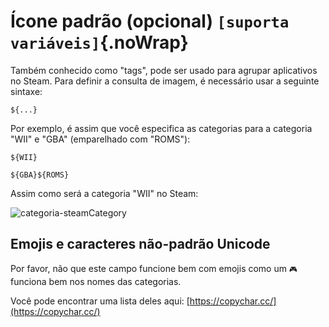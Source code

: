 # Ícone padrão (opcional) `[suporta variáveis]`{.noWrap}

Também conhecido como "tags", pode ser usado para agrupar aplicativos no Steam. Para definir a consulta de imagem, é necessário usar a seguinte sintaxe:
```
${...}
```
Por exemplo, é assim que você especifica as categorias para a categoria "WII" e "GBA" (emparelhado com "ROMS"):
```
${WII}
```
```
${GBA}${ROMS}
```
Assim como será a categoria "WII" no Steam:

![categoria-steamCategory](../../../assets/images/category-example.png)

## Emojis e caracteres não-padrão Unicode
Por favor, não que este campo funcione bem com emojis como um `🎮` funciona bem nos nomes das categorias.

Você pode encontrar uma lista deles aqui: [https://copychar.cc/](https://copychar.cc/)
